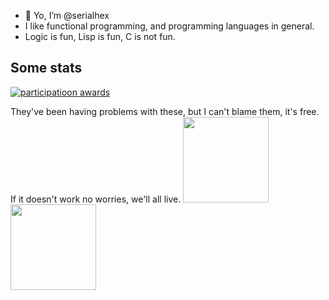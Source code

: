 - 👋 Yo, I’m @serialhex
- I like functional programming, and programming languages in general.
- Logic is fun, Lisp is fun, C is not fun.

## Some stats

[![participatioon awards](https://github-profile-trophy.vercel.app/?username=serialhex&theme=onedark)](https://github.com/ryo-ma/github-profile-trophy)

They've been having problems with these, but I can't blame them, it's free.  If it doesn't work no worries, we'll all live.
<img height="137px" src="https://github-readme-stats.vercel.app/api?username=serialhex&show_icons=true&theme=tokyonight&hide_border=true&hide_title=true&border_radius=0&line_height=21&count_private=true&include_all_commits=true" />
<img height="137px" src="https://github-readme-stats.vercel.app/api/top-langs/?username=serialhex&layout=compact&theme=tokyonight&hide_title=true&hide_border=true&border_radius=0" />

<!---
serialhex/serialhex is a ✨ special ✨ repository because its `README.md` (this file) appears on your GitHub profile.
You can click the Preview link to take a look at your changes.
--->

